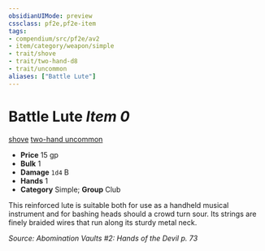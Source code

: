 ```yaml
---
obsidianUIMode: preview
cssclass: pf2e,pf2e-item
tags:
- compendium/src/pf2e/av2
- item/category/weapon/simple
- trait/shove
- trait/two-hand-d8
- trait/uncommon
aliases: ["Battle Lute"]
---
```

# Battle Lute *Item 0*  
[shove](../../../rules/traits/shove.md)  [two-hand <d8>](../../../rules/traits/two-hand.md)  [uncommon](../../../rules/traits/uncommon.md)  

- **Price** 15 gp
- **Bulk** 1
- **Damage** `1d4` B
- **Hands** 1
- **Category** Simple; **Group** Club 

This reinforced lute is suitable both for use as a handheld musical instrument and for bashing heads should a crowd turn sour. Its strings are finely braided wires that run along its sturdy metal neck.

*Source: Abomination Vaults #2: Hands of the Devil p. 73*